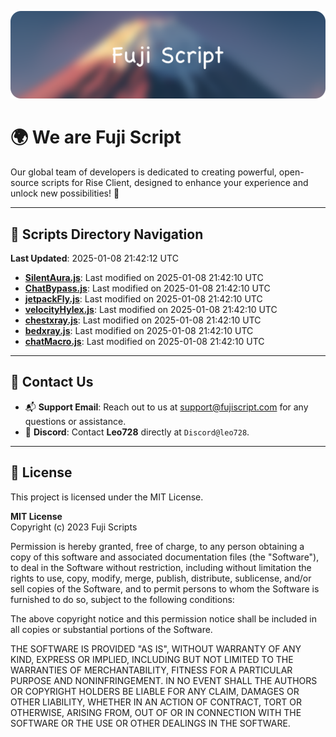 ![Banner](.github/b.webp)

# 🌍 **We are Fuji Script**

Our global team of developers is dedicated to creating powerful, open-source scripts for Rise Client, designed to enhance your experience and unlock new possibilities! 🌟

---
<!-- SCRIPTS_NAVIGATION_START -->
## 📂 **Scripts Directory Navigation**

**Last Updated**: 2025-01-08 21:42:12 UTC

- **[SilentAura.js](scripts/SilentAura.js)**: Last modified on 2025-01-08 21:42:10 UTC
- **[ChatBypass.js](scripts/ChatBypass.js)**: Last modified on 2025-01-08 21:42:10 UTC
- **[jetpackFly.js](scripts/jetpackFly.js)**: Last modified on 2025-01-08 21:42:10 UTC
- **[velocityHylex.js](scripts/velocityHylex.js)**: Last modified on 2025-01-08 21:42:10 UTC
- **[chestxray.js](scripts/chestxray.js)**: Last modified on 2025-01-08 21:42:10 UTC
- **[bedxray.js](scripts/bedxray.js)**: Last modified on 2025-01-08 21:42:10 UTC
- **[chatMacro.js](scripts/chatMacro.js)**: Last modified on 2025-01-08 21:42:10 UTC

<!-- SCRIPTS_NAVIGATION_END -->

---

## 💬 **Contact Us**  
- 📬 **Support Email**: Reach out to us at [support@fujiscript.com](mailto:support@fujiscript.com) for any questions or assistance.  
- 💬 **Discord**: Contact **Leo728** directly at `Discord@leo728`.

---

## 📜 **License**

This project is licensed under the MIT License.  

**MIT License**  
Copyright (c) 2023 Fuji Scripts  

Permission is hereby granted, free of charge, to any person obtaining a copy of this software and associated documentation files (the "Software"), to deal in the Software without restriction, including without limitation the rights to use, copy, modify, merge, publish, distribute, sublicense, and/or sell copies of the Software, and to permit persons to whom the Software is furnished to do so, subject to the following conditions:  

The above copyright notice and this permission notice shall be included in all copies or substantial portions of the Software.  

THE SOFTWARE IS PROVIDED "AS IS", WITHOUT WARRANTY OF ANY KIND, EXPRESS OR IMPLIED, INCLUDING BUT NOT LIMITED TO THE WARRANTIES OF MERCHANTABILITY, FITNESS FOR A PARTICULAR PURPOSE AND NONINFRINGEMENT. IN NO EVENT SHALL THE AUTHORS OR COPYRIGHT HOLDERS BE LIABLE FOR ANY CLAIM, DAMAGES OR OTHER LIABILITY, WHETHER IN AN ACTION OF CONTRACT, TORT OR OTHERWISE, ARISING FROM, OUT OF OR IN CONNECTION WITH THE SOFTWARE OR THE USE OR OTHER DEALINGS IN THE SOFTWARE.  
